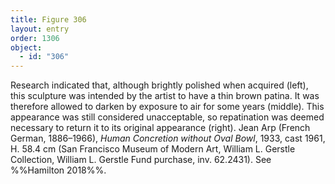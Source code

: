 ```yaml
---
title: Figure 306
layout: entry
order: 1306
object:
  - id: "306"
---
```


Research indicated that, although brightly polished when acquired (left), this sculpture was intended by the artist to have a thin brown patina. It was therefore allowed to darken by exposure to air for some years (middle). This appearance was still considered unacceptable, so repatination was deemed necessary to return it to its original appearance (right). Jean Arp (French German, 1886–1966), *Human Concretion without Oval Bowl*, 1933, cast 1961, H. 58.4 cm (San Francisco Museum of Modern Art, William L. Gerstle Collection, William L. Gerstle Fund purchase, inv. 62.2431). See %%Hamilton 2018%%.
